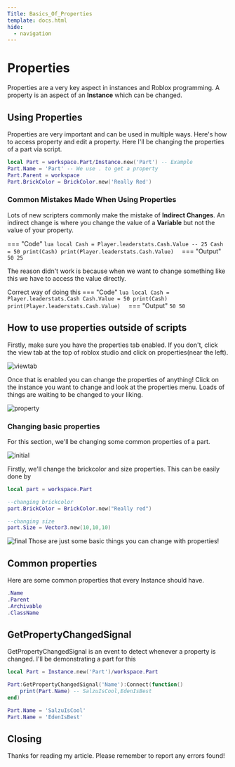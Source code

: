 ```yaml
---
Title: Basics_Of_Properties
template: docs.html
hide:
  - navigation
---
```


# Properties
Properties are a very key aspect in instances and Roblox programming. A property is an aspect of an **Instance** which can be changed.

## Using Properties
Properties are very important and can be used in multiple ways. Here's how to access property and edit a property. Here I'll be changing the properties of a part via script.

```lua
local Part = workspace.Part/Instance.new('Part') -- Example
Part.Name = 'Part' -- We use . to get a property
Part.Parent = workspace
Part.BrickColor = BrickColor.new('Really Red')
```

### Common Mistakes Made When Using Properties
Lots of new scripters commonly make the mistake of **Indirect Changes**.
An indirect change is where you change the value of a **Variable** but not the value of your property.

=== "Code"
    ```lua
    local Cash = Player.leaderstats.Cash.Value -- 25
    Cash = 50
    print(Cash)
    print(Player.leaderstats.Cash.Value) 
    ```
=== "Output"
    ```
    50
    25
    ```

The reason didn't work is because when we want to change something like this we have to access the value directly.

Correct way of doing this
=== "Code"
    ```lua
    local Cash = Player.leaderstats.Cash
    Cash.Value = 50
    print(Cash)
    print(Player.leaderstats.Cash.Value) 
    ```
=== "Output"
    ```
    50
    50
    ```

## How to use properties outside of scripts
Firstly, make sure you have the properties tab enabled. If you don't, click the view tab at the top of roblox studio and click on properties(near the left).

![viewtab](https://imgur.com/CicwqfX.png)

Once that is enabled you can change the properties of anything!
Click on the instance you want to change and look at the properties menu. Loads of things are waiting to be changed to your liking.

![property](https://imgur.com/xWPj57h.png)


### Changing basic properties
For this section, we'll be changing some common properties of a part.

![initial](https://imgur.com/EpRjzmV.png)

Firstly, we'll change the brickcolor and size properties. This can be easily done by 

```lua
local part = workspace.Part

--changing brickcolor
part.BrickColor = BrickColor.new("Really red")

--changing size
part.Size = Vector3.new(10,10,10)
```

![final](https://imgur.com/KIbjpuw.png)
Those are just some basic things you can change with properties!

## Common properties
Here are some common properties that every Instance should have.

```lua
.Name
.Parent
.Archivable 
.ClassName
```


## GetPropertyChangedSignal
GetPropertyChangedSignal is an event to detect whenever a property is changed.
I'll be demonstrating a part for this

```lua
local Part = Instance.new('Part')/workspace.Part

Part:GetPropertyChangedSignal('Name'):Connect(function()
    print(Part.Name) -- SalzuIsCool,EdenIsBest
end)

Part.Name = 'SalzuIsCool'
Part.Name = 'EdenIsBest'
```

## Closing
Thanks for reading my article. Please remember to report any errors found!